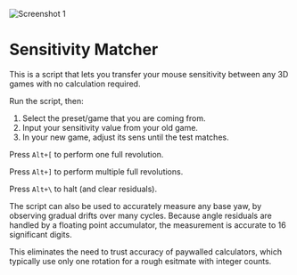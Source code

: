 ![Screenshot 1](https://i.redd.it/9mz7qsymx3e11.png)

# Sensitivity Matcher

This is a script that lets you transfer your mouse sensitivity between any 3D games with no calculation required.

Run the script, then:

1) Select the preset/game that you are coming from.
2) Input your sensitivity value from your old game.
3) In your new game, adjust its sens until the test matches.

Press `Alt+[` to perform one full revolution.

Press `Alt+]` to perform multiple full revolutions.

Press `Alt+\` to halt (and clear residuals).

The script can also be used to accurately measure any base yaw, by observing gradual drifts over many cycles. Because angle residuals are handled by a floating point accumulator, the measurement is accurate to 16 significant digits.

This eliminates the need to trust accuracy of paywalled calculators, which typically use only one rotation for a rough esitmate with integer counts.
